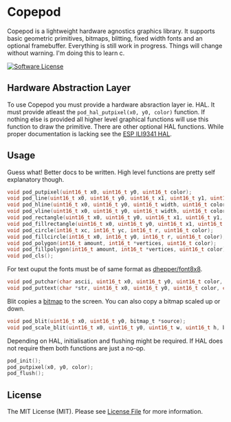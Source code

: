 # Copepod

Copepod is a lightweight hardware agnostics graphics library. It supports basic geometric primitives, bitmaps, blitting, fixed width fonts and an optional framebuffer. Everything is still work in progress. Things will change without warning. I'm doing this to learn c.

[![Software License](https://img.shields.io/badge/license-MIT-brightgreen.svg?style=flat-square)](LICENSE.md)

## Hardware Abstraction Layer

To use Copepod you must provide a hardware absraction layer ie. HAL. It must provide atleast the `pod_hal_putpixel(x0, y0, color)` function. If nothing else is provided all higher level graphical functions will use this function to draw the primitive. There are other optional HAL functions. While proper documentation is lacking see the [ESP ILI9341 HAL](https://github.com/tuupola/copepod-esp-ili9341).

## Usage

Guess what! Better docs to be written. High level functions are pretty self explanatory though.

```c
void pod_putpixel(uint16_t x0, uint16_t y0, uint16_t color);
void pod_line(uint16_t x0, uint16_t y0, uint16_t x1, uint16_t y1, uint16_t color);
void pod_hline(uint16_t x0, uint16_t y0, uint16_t width, uint16_t color);
void pod_vline(uint16_t x0, uint16_t y0, uint16_t width, uint16_t color);
void pod_rectangle(uint16_t x0, uint16_t y0, uint16_t x1, uint16_t y1, uint16_t color);
void pod_fillrectangle(uint16_t x0, uint16_t y0, uint16_t x1, uint16_t y1, uint16_t color);
void pod_circle(int16_t xc, int16_t yc, int16_t r, uint16_t color);
void pod_fillcircle(int16_t x0, int16_t y0, int16_t r, uint16_t color);
void pod_polygon(int16_t amount, int16_t *vertices, uint16_t color);
void pod_fillpolygon(int16_t amount, int16_t *vertices, uint16_t color);
void pod_cls();
```

For text ouput the fonts must be of same format as [dhepper/font8x8](https://github.com/dhepper/font8x8).

```c
void pod_putchar(char ascii, uint16_t x0, uint16_t y0, uint16_t color, char font[128][8]);
void pod_puttext(char *str, uint16_t x0, uint16_t y0, uint16_t color, char font[128][8]);
```

Blit copies a [bitmap](https://github.com/tuupola/copepod/blob/master/bitmap.c) to the screen. You can also copy a bitmap scaled up or down.

```c
void pod_blit(uint16_t x0, uint16_t y0, bitmap_t *source);
void pod_scale_blit(uint16_t x0, uint16_t y0, uint16_t w, uint16_t h, bitmap_t *source);
```

Depending on HAL, initialisation and flushing might be required. If HAL does not require them both functions are just a no-op.

```c
pod_init();
pod_putpixel(x0, y0, color);
pod_flush();
```

## License

The MIT License (MIT). Please see [License File](LICENSE.md) for more information.
